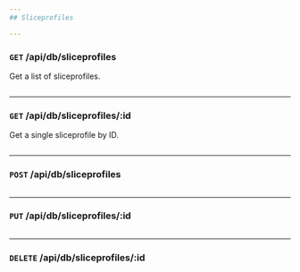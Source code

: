 ```yaml
---
## Sliceprofiles

---
```

### `GET` /api/db/sliceprofiles
Get a list of sliceprofiles.

```

```

---
### `GET` /api/db/sliceprofiles/:id
Get a single sliceprofile by ID.

```

```

---
### `POST` /api/db/sliceprofiles

```

```

---
### `PUT` /api/db/sliceprofiles/:id

```

```

---
### `DELETE` /api/db/sliceprofiles/:id

```

```